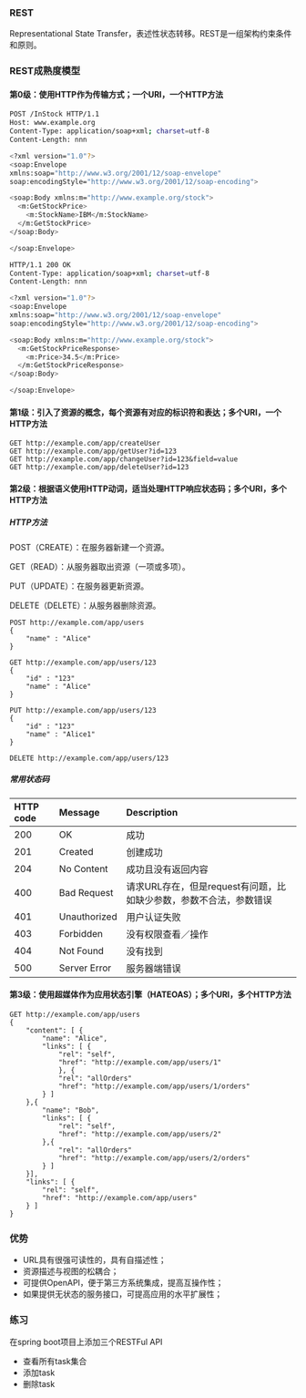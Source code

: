### REST

Representational State Transfer，表述性状态转移。REST是一组架构约束条件和原则。

### **REST成熟度模型**

#### **第0级：使用HTTP作为传输方式；一个URI，一个HTTP方法**

```bash
POST /InStock HTTP/1.1
Host: www.example.org
Content-Type: application/soap+xml; charset=utf-8
Content-Length: nnn

<?xml version="1.0"?>
<soap:Envelope
xmlns:soap="http://www.w3.org/2001/12/soap-envelope"
soap:encodingStyle="http://www.w3.org/2001/12/soap-encoding">

<soap:Body xmlns:m="http://www.example.org/stock">
  <m:GetStockPrice>
    <m:StockName>IBM</m:StockName>
  </m:GetStockPrice>
</soap:Body>

</soap:Envelope>
```

```bash
HTTP/1.1 200 OK
Content-Type: application/soap+xml; charset=utf-8
Content-Length: nnn

<?xml version="1.0"?>
<soap:Envelope
xmlns:soap="http://www.w3.org/2001/12/soap-envelope"
soap:encodingStyle="http://www.w3.org/2001/12/soap-encoding">

<soap:Body xmlns:m="http://www.example.org/stock">
  <m:GetStockPriceResponse>
    <m:Price>34.5</m:Price>
  </m:GetStockPriceResponse>
</soap:Body>

</soap:Envelope>
```

#### **第1级：引入了资源的概念，每个资源有对应的标识符和表达；多个URI，一个HTTP方法**

```
GET http://example.com/app/createUser
GET http://example.com/app/getUser?id=123
GET http://example.com/app/changeUser?id=123&field=value
GET http://example.com/app/deleteUser?id=123
```

#### **第2级：根据语义使用HTTP动词，适当处理HTTP响应状态码；多个URI，多个HTTP方法**

##### HTTP方法

POST（CREATE）：在服务器新建一个资源。

GET（READ）：从服务器取出资源（一项或多项）。

PUT（UPDATE）：在服务器更新资源。

DELETE（DELETE）：从服务器删除资源。

```
POST http://example.com/app/users
{ 
    "name" : "Alice"
}

GET http://example.com/app/users/123
{ 
    "id" : "123"
    "name" : "Alice"
}

PUT http://example.com/app/users/123
{ 
    "id" : "123"
    "name" : "Alice1"
}

DELETE http://example.com/app/users/123
```

##### 常用状态码

| HTTP code | Message | Description |
| :--- | :--- | :--- |
| 200 | OK | 成功 |
| 201 | Created | 创建成功 |
| 204 | No Content | 成功且没有返回内容 |
| 400 | Bad Request | 请求URL存在，但是request有问题，比如缺少参数，参数不合法，参数错误 |
| 401 | Unauthorized | 用户认证失败 |
| 403 | Forbidden | 没有权限查看／操作 |
| 404 | Not Found | 没有找到 |
| 500 | Server Error | 服务器端错误 |

#### **第3级：使用超媒体作为应用状态引擎（HATEOAS）；多个URI，多个HTTP方法**

```
GET http://example.com/app/users
{
    "content": [ {
        "name": "Alice",
        "links": [ {
            "rel": "self",
            "href": "http://example.com/app/users/1"
            }, {
            "rel": "allOrders"
            "href": "http://example.com/app/users/1/orders"
        } ]
    },{
        "name": "Bob",
        "links": [ {
            "rel": "self",
            "href": "http://example.com/app/users/2"
        },{
            "rel": "allOrders"
            "href": "http://example.com/app/users/2/orders"
        } ]    
    }],
    "links": [ {
        "rel": "self",
        "href": "http://example.com/app/users"
    } ]
}
```

### 优势

* URL具有很强可读性的，具有自描述性；
* 资源描述与视图的松耦合；
* 可提供OpenAPI，便于第三方系统集成，提高互操作性；
* 如果提供无状态的服务接口，可提高应用的水平扩展性；

### 练习

在spring boot项目上添加三个RESTFul API

* 查看所有task集合
* 添加task
* 删除task



